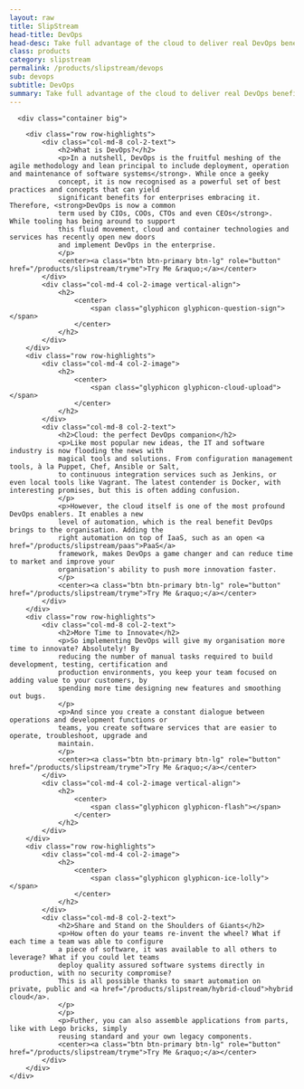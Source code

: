 ```yaml
---
layout: raw
title: SlipStream
head-title: DevOps
head-desc: Take full advantage of the cloud to deliver real DevOps benefits
class: products
category: slipstream
permalink: /products/slipstream/devops
sub: devops
subtitle: DevOps
summary: Take full advantage of the cloud to deliver real DevOps benefits.
---
```


  <div class="jumbotron">

      <div class="container big">
       
        <div class="row row-highlights">
            <div class="col-md-8 col-2-text">
                <h2>What is DevOps?</h2>
                <p>In a nutshell, DevOps is the fruitful meshing of the agile methodology and lean principal to include deployment, operation and maintenance of software systems</strong>. While once a geeky
                concept, it is now recognised as a powerful set of best practices and concepts that can yield
                significant benefits for enterprises embracing it. Therefore, <strong>DevOps is now a common 
                term used by CIOs, COOs, CTOs and even CEOs</strong>. While tooling has being around to support 
                this fluid movement, cloud and container technologies and services has recently open new doors
                and implement DevOps in the enterprise.
                </p>
                <center><a class="btn btn-primary btn-lg" role="button" href="/products/slipstream/tryme">Try Me &raquo;</a></center>
            </div>
            <div class="col-md-4 col-2-image vertical-align">
                <h2>
                    <center>
                        <span class="glyphicon glyphicon-question-sign"></span>
                    </center>
                </h2>
            </div>
        </div>
        <div class="row row-highlights">
            <div class="col-md-4 col-2-image">
                <h2>
                    <center>
                        <span class="glyphicon glyphicon-cloud-upload"></span>
                    </center>
                </h2>
            </div>
            <div class="col-md-8 col-2-text">
                <h2>Cloud: the perfect DevOps companion</h2>
                <p>Like most popular new ideas, the IT and software industry is now flooding the news with   
                magical tools and solutions. From configuration management tools, à la Puppet, Chef, Ansible or Salt,
                to continuous integration services such as Jenkins, or even local tools like Vagrant. The latest contender is Docker, with interesting promises, but this is often adding confusion.
                </p>
                <p>However, the cloud itself is one of the most profound DevOps enablers. It enables a new
                level of automation, which is the real benefit DevOps brings to the organisation. Adding the
                right automation on top of IaaS, such as an open <a href="/products/slipstream/paas">PaaS</a>
                framework, makes DevOps a game changer and can reduce time to market and improve your   
                organisation's ability to push more innovation faster.
                </p>
                <center><a class="btn btn-primary btn-lg" role="button" href="/products/slipstream/tryme">Try Me &raquo;</a></center>
            </div>
        </div>
        <div class="row row-highlights">
            <div class="col-md-8 col-2-text">
                <h2>More Time to Innovate</h2>
                <p>So implementing DevOps will give my organisation more time to innovate? Absolutely! By
                reducing the number of manual tasks required to build development, testing, certification and
                production environments, you keep your team focused on adding value to your customers, by
                spending more time designing new features and smoothing out bugs.
                </p>
                <p>And since you create a constant dialogue between operations and development functions or
                teams, you create software services that are easier to operate, troubleshoot, upgrade and
                maintain.
                </p>
                <center><a class="btn btn-primary btn-lg" role="button" href="/products/slipstream/tryme">Try Me &raquo;</a></center>
            </div>
            <div class="col-md-4 col-2-image vertical-align">
                <h2>
                    <center>
                        <span class="glyphicon glyphicon-flash"></span>
                    </center>
                </h2>
            </div>
        </div>
        <div class="row row-highlights">
            <div class="col-md-4 col-2-image">
                <h2>
                    <center>
                        <span class="glyphicon glyphicon-ice-lolly"></span>
                    </center>
                </h2>
            </div>
            <div class="col-md-8 col-2-text"> 
                <h2>Share and Stand on the Shoulders of Giants</h2>
                <p>How often do your teams re-invent the wheel? What if each time a team was able to configure
                a piece of software, it was available to all others to leverage? What if you could let teams
                deploy quality assured software systems directly in production, with no security compromise?
                This is all possible thanks to smart automation on private, public and <a href="/products/slipstream/hybrid-cloud">hybrid cloud</a>.
                </p>
                </p>
                <p>Futher, you can also assemble applications from parts, like with Lego bricks, simply
                reusing standard and your own legacy components.
                <center><a class="btn btn-primary btn-lg" role="button" href="/products/slipstream/tryme">Try Me &raquo;</a></center>
            </div>
        </div>
    </div>

   